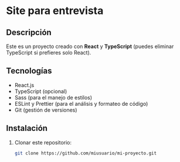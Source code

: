 # Site para entrevista

## Descripción

Este es un proyecto creado con **React** y **TypeScript** (puedes eliminar TypeScript si prefieres solo React).

## Tecnologías

- React.js
- TypeScript (opcional)
- Sass (para el manejo de estilos)
- ESLint y Prettier (para el análisis y formateo de código)
- Git (gestión de versiones)

## Instalación

1. Clonar este repositorio:
   ```bash
   git clone https://github.com/miusuario/mi-proyecto.git
   ```
